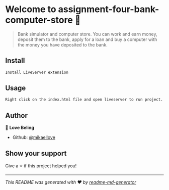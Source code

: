 # Welcome to assignment-four-bank-computer-store 👋

> Bank simulator and computer store. You can work and earn money, deposit them to the bank, apply for a loan and buy a computer with the money you have deposited to the bank.   

## Install

```sh
Install LiveServer extension
```

## Usage

```sh
Right click on the index.html file and open liveserver to run project.
```

## Author

👤 **Love Beling**

* Github: [@mikaellove](https://github.com/mikaellove)

## Show your support

Give a ⭐️ if this project helped you!


***
_This README was generated with ❤️ by [readme-md-generator](https://github.com/kefranabg/readme-md-generator)_